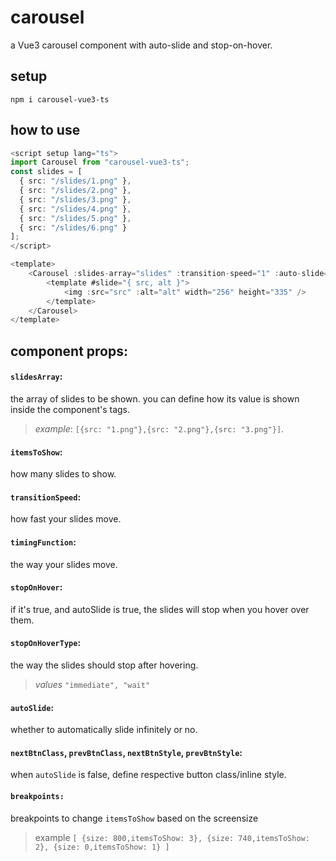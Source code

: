 # carousel
a Vue3 carousel component with auto-slide and stop-on-hover.

## setup

```
npm i carousel-vue3-ts
```

## how to use

```typescript
<script setup lang="ts">
import Carousel from "carousel-vue3-ts";
const slides = [
  { src: "/slides/1.png" },
  { src: "/slides/2.png" },
  { src: "/slides/3.png" },
  { src: "/slides/4.png" },
  { src: "/slides/5.png" },
  { src: "/slides/6.png" }
];
</script>

<template>
    <Carousel :slides-array="slides" :transition-speed="1" :auto-slide="false" :items-to-show="4">
        <template #slide="{ src, alt }">
            <img :src="src" :alt="alt" width="256" height="335" />
        </template>
    </Carousel>
</template>
```


## component props:
#### `slidesArray`: 
the array of slides to be shown. you can define how its value is shown inside the component's tags.<br>
> *example*:  `[{src: "1.png"},{src: "2.png"},{src: "3.png"}]`.
#### `itemsToShow`: 
how many slides to show.
#### `transitionSpeed`: 
how fast your slides move.
#### `timingFunction`: 
the way your slides move.
#### `stopOnHover`: 
if it's true, and autoSlide is true, the slides will stop when you hover over them.
#### `stopOnHoverType`: 
the way the slides should stop after hovering.<br>
> *values* `"immediate", "wait"`
#### `autoSlide`: 
whether to automatically slide infinitely or no.
#### `nextBtnClass`, `prevBtnClass`, `nextBtnStyle`, `prevBtnStyle`: 
when `autoSlide` is false, define respective button class/inline style.
#### `breakpoints:` 
breakpoints to change `itemsToShow` based on the screensize
> example `[
>  {size: 800,itemsToShow: 3},
>  {size: 740,itemsToShow: 2},
>  {size: 0,itemsToShow: 1}
> ]`
